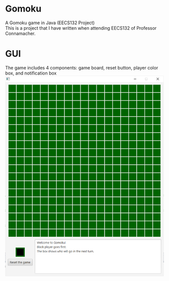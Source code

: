 # Gomoku
A Gomoku game in Java (EECS132 Project) <br/>
This is a project that I have written when attending EECS132 of Professor Connamacher.

# GUI
The game includes 4 components: game board, reset button, player color box, and notification box <br/>
<img src="https://github.com/notu-ngoctrung/Gomoku/blob/master/Preview.PNG?raw=true" alt="Preview for Gomoku">
